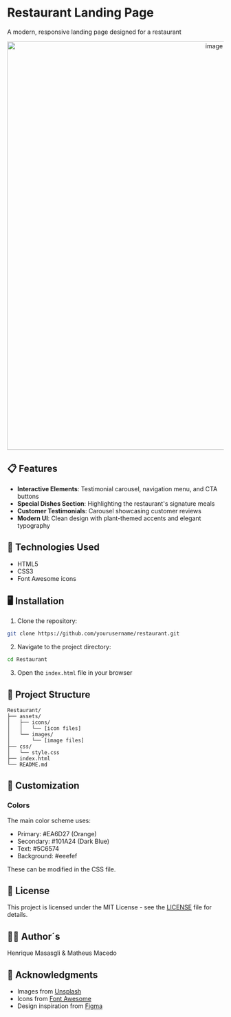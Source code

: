 # Restaurant Landing Page

A modern, responsive landing page designed for a restaurant

<p align="center">
 <img width="947" alt="image" src="https://github.com/user-attachments/assets/f37c1ad2-a400-409d-8833-be9b445232f8" />
</p>

## 📋 Features

- **Interactive Elements**: Testimonial carousel, navigation menu, and CTA buttons
- **Special Dishes Section**: Highlighting the restaurant's signature meals
- **Customer Testimonials**: Carousel showcasing customer reviews
- **Modern UI**: Clean design with plant-themed accents and elegant typography

## 🚀 Technologies Used

- HTML5
- CSS3
- Font Awesome icons

## 🖥️ Installation

1. Clone the repository:
```bash
git clone https://github.com/yourusername/restaurant.git
```

2. Navigate to the project directory:
```bash
cd Restaurant
```

3. Open the `index.html` file in your browser

## 📁 Project Structure

```
Restaurant/
├── assets/
│   ├── icons/
│   │   └── [icon files]
│   └── images/
│       └── [image files]
├── css/
│   └── style.css
├── index.html
└── README.md
```

## 🎨 Customization

### Colors
The main color scheme uses:
- Primary: #EA6D27 (Orange)
- Secondary: #101A24 (Dark Blue)
- Text: #5C6574
- Background: #eeefef

These can be modified in the CSS file.

## 📝 License

This project is licensed under the MIT License - see the [LICENSE](LICENSE) file for details.

## 👨‍💻 Author´s

Henrique Masasgli & Matheus Macedo

## 🙏 Acknowledgments

- Images from [Unsplash](https://unsplash.com)
- Icons from [Font Awesome](https://fontawesome.com)
- Design inspiration from [Figma](https://www.figma.com/community)
